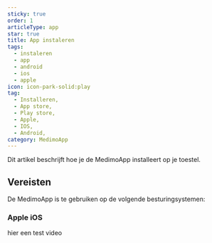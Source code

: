 ```yaml
---
sticky: true
order: 1
articleType: app
star: true
title: App instaleren
tags:
  - instaleren
  - app
  - android
  - ios
  - apple
icon: icon-park-solid:play
tag:
  - Installeren,
  - App store,
  - Play store,
  - Apple,
  - IOS,
  - Android,
category: MedimoApp
---
```


Dit artikel beschrijft hoe je de MedimoApp installeert op je toestel.

## Vereisten

De MedimoApp is te gebruiken op de volgende besturingsystemen:

### Apple iOS

hier een test video

<VimeoPlayer url="https://vimeo.com/1050127882?share=copy&fl=sv&fe=ci" />
